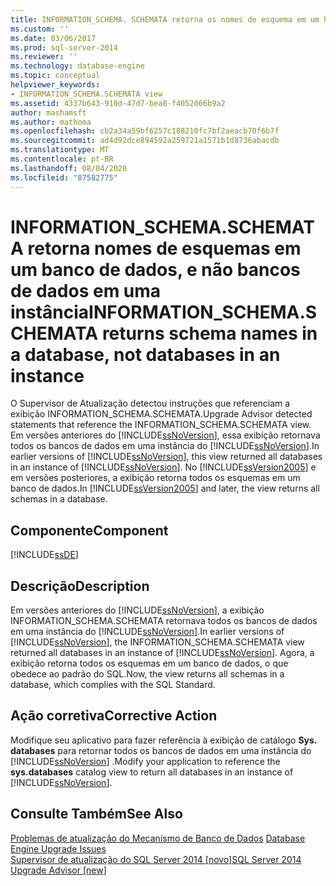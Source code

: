 ```yaml
---
title: INFORMATION_SCHEMA. SCHEMATA retorna os nomes de esquema em um banco de dados, não em uma instância | Microsoft Docs
ms.custom: ''
ms.date: 03/06/2017
ms.prod: sql-server-2014
ms.reviewer: ''
ms.technology: database-engine
ms.topic: conceptual
helpviewer_keywords:
- INFORMATION_SCHEMA.SCHEMATA view
ms.assetid: 4337b643-910d-47d7-bea8-f4052066b9a2
author: mashamsft
ms.author: mathoma
ms.openlocfilehash: cb2a34a59bf6257c188210fc7bf2aeacb70f6b7f
ms.sourcegitcommit: ad4d92dce894592a259721a1571b1d8736abacdb
ms.translationtype: MT
ms.contentlocale: pt-BR
ms.lasthandoff: 08/04/2020
ms.locfileid: "87582775"
---
```

# <a name="information_schemaschemata-returns-schema-names-in-a-database-not-databases-in-an-instance"></a><span data-ttu-id="cff4a-102">INFORMATION_SCHEMA.SCHEMATA retorna nomes de esquemas em um banco de dados, e não bancos de dados em uma instância</span><span class="sxs-lookup"><span data-stu-id="cff4a-102">INFORMATION_SCHEMA.SCHEMATA returns schema names in a database, not databases in an instance</span></span>
  <span data-ttu-id="cff4a-103">O Supervisor de Atualização detectou instruções que referenciam a exibição INFORMATION_SCHEMA.SCHEMATA.</span><span class="sxs-lookup"><span data-stu-id="cff4a-103">Upgrade Advisor detected statements that reference the INFORMATION_SCHEMA.SCHEMATA view.</span></span> <span data-ttu-id="cff4a-104">Em versões anteriores do [!INCLUDE[ssNoVersion](../../includes/ssnoversion-md.md)], essa exibição retornava todos os bancos de dados em uma instância do [!INCLUDE[ssNoVersion](../../includes/ssnoversion-md.md)].</span><span class="sxs-lookup"><span data-stu-id="cff4a-104">In earlier versions of [!INCLUDE[ssNoVersion](../../includes/ssnoversion-md.md)], this view returned all databases in an instance of [!INCLUDE[ssNoVersion](../../includes/ssnoversion-md.md)].</span></span> <span data-ttu-id="cff4a-105">No [!INCLUDE[ssVersion2005](../../includes/ssversion2005-md.md)] e em versões posteriores, a exibição retorna todos os esquemas em um banco de dados.</span><span class="sxs-lookup"><span data-stu-id="cff4a-105">In [!INCLUDE[ssVersion2005](../../includes/ssversion2005-md.md)] and later, the view returns all schemas in a database.</span></span>  
  
## <a name="component"></a><span data-ttu-id="cff4a-106">Componente</span><span class="sxs-lookup"><span data-stu-id="cff4a-106">Component</span></span>  
 [!INCLUDE[ssDE](../../includes/ssde-md.md)]  
  
## <a name="description"></a><span data-ttu-id="cff4a-107">Descrição</span><span class="sxs-lookup"><span data-stu-id="cff4a-107">Description</span></span>  
 <span data-ttu-id="cff4a-108">Em versões anteriores do [!INCLUDE[ssNoVersion](../../includes/ssnoversion-md.md)], a exibição INFORMATION_SCHEMA.SCHEMATA retornava todos os bancos de dados em uma instância do [!INCLUDE[ssNoVersion](../../includes/ssnoversion-md.md)].</span><span class="sxs-lookup"><span data-stu-id="cff4a-108">In earlier versions of [!INCLUDE[ssNoVersion](../../includes/ssnoversion-md.md)], the INFORMATION_SCHEMA.SCHEMATA view returned all databases in an instance of [!INCLUDE[ssNoVersion](../../includes/ssnoversion-md.md)].</span></span> <span data-ttu-id="cff4a-109">Agora, a exibição retorna todos os esquemas em um banco de dados, o que obedece ao padrão do SQL.</span><span class="sxs-lookup"><span data-stu-id="cff4a-109">Now, the view returns all schemas in a database, which complies with the SQL Standard.</span></span>  
  
## <a name="corrective-action"></a><span data-ttu-id="cff4a-110">Ação corretiva</span><span class="sxs-lookup"><span data-stu-id="cff4a-110">Corrective Action</span></span>  
 <span data-ttu-id="cff4a-111">Modifique seu aplicativo para fazer referência à exibição de catálogo **Sys. databases** para retornar todos os bancos de dados em uma instância do [!INCLUDE[ssNoVersion](../../includes/ssnoversion-md.md)] .</span><span class="sxs-lookup"><span data-stu-id="cff4a-111">Modify your application to reference the **sys.databases** catalog view to return all databases in an instance of [!INCLUDE[ssNoVersion](../../includes/ssnoversion-md.md)].</span></span>  
  
## <a name="see-also"></a><span data-ttu-id="cff4a-112">Consulte Também</span><span class="sxs-lookup"><span data-stu-id="cff4a-112">See Also</span></span>  
 <span data-ttu-id="cff4a-113">[Problemas de atualização do Mecanismo de Banco de Dados](../../../2014/sql-server/install/database-engine-upgrade-issues.md) </span><span class="sxs-lookup"><span data-stu-id="cff4a-113">[Database Engine Upgrade Issues](../../../2014/sql-server/install/database-engine-upgrade-issues.md) </span></span>  
 [<span data-ttu-id="cff4a-114">Supervisor de atualização do SQL Server 2014 &#91;novo&#93;</span><span class="sxs-lookup"><span data-stu-id="cff4a-114">SQL Server 2014 Upgrade Advisor &#91;new&#93;</span></span>](sql-server-2014-upgrade-advisor.md)  
  
  
